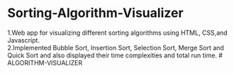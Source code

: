 # Sorting-Algorithm-Visualizer
1.Web app for visualizing different sorting algorithms using HTML, CSS,and Javascript.<br />
2.Implemented Bubble Sort, Insertion Sort, Selection Sort, Merge Sort and Quick Sort and also displayed their time complexities and total run time.
#   A L G O R I T H M - V I S U A L I Z E R  
 